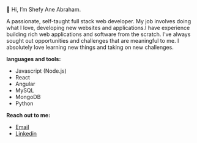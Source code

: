 👋 Hi, I’m Shefy Ane Abraham.

A passionate, self-taught full stack web developer. My job involves doing what I love, developing new websites and applications.I have experience building rich web applications and software from the scratch. I’ve always sought out opportunities and challenges that are meaningful to me. I absolutely love learning new things and taking on new challenges. 

**languages and tools:**  
- Javascript (Node.js)
- React
- Angular
- MySQL
- MongoDB
- Python

**Reach out to me:**  
- [Email](mailto:shefyaneabraham@gmail.com)
- [Linkedin](https://www.linkedin.com/in/shefyaneabraham/)

<!---
shefyaneabraham/shefyaneabraham is a ✨ special ✨ repository because its `README.md` (this file) appears on your GitHub profile.
You can click the Preview link to take a look at your changes.
--->
